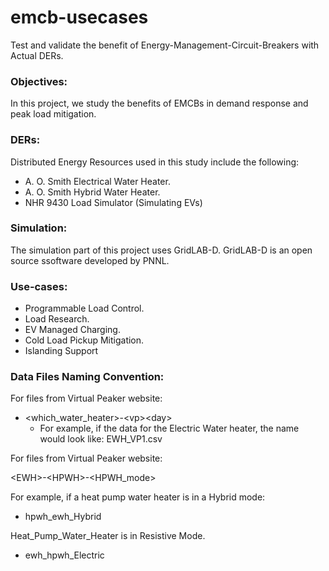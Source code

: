 # emcb-usecases

Test and validate the benefit of Energy-Management-Circuit-Breakers with Actual DERs.

### Objectives:
In this project, we study the benefits of EMCBs in demand response and peak load mitigation.

### DERs:

Distributed Energy Resources used in this study include the following:

* A. O. Smith Electrical Water Heater.
* A. O. Smith Hybrid Water Heater.
* NHR 9430 Load Simulator (Simulating EVs)

### Simulation:

The simulation part of this project uses GridLAB-D. GridLAB-D is an open source ssoftware developed by PNNL.

### Use-cases:

* Programmable Load Control.
* Load Research.
* EV Managed Charging.
* Cold Load Pickup Mitigation.
* Islanding Support

### Data Files Naming Convention:

For files from Virtual Peaker website:

* \<which_water_heater\>-\<vp\>\<day\>
    * For example, if the data for the Electric Water heater, the name would look like: EWH_VP1.csv

For files from Virtual Peaker website:

\<EWH\>-\<HPWH\>-\<HPWH_mode\>

For example, if a heat pump water heater is in a Hybrid mode:

* hpwh_ewh_Hybrid

Heat_Pump_Water_Heater is in Resistive Mode.

* ewh_hpwh_Electric
